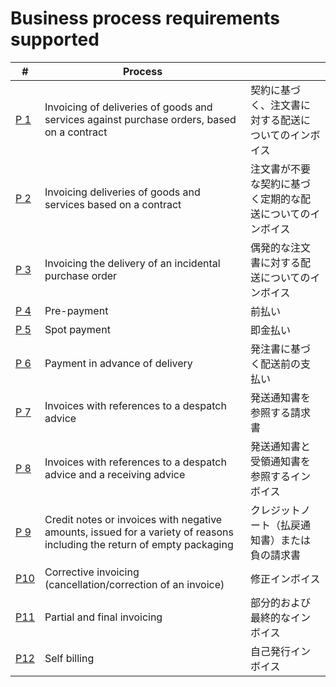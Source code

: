 # Business process requirements supported
| # | Process |  |
| ---- | ---- | ---- |
| [P 1](https://github.com/pontsoleil/EIPA/tree/master/UML/EN16931-1/(P%201)契約に基づく注文書に対する配送についてのインボイス) | Invoicing of deliveries of goods and services against purchase orders, based on a contract | 契約に基づく、注文書に対する配送についてのインボイス |
| [P 2](https://github.com/pontsoleil/EIPA/tree/master/UML/EN16931-1/(P%202)注文書が不要な契約に基づく定期的な配送についてのインボイス) | Invoicing deliveries of goods and services based on a contract | 注文書が不要な契約に基づく定期的な配送についてのインボイス |
| [P 3](https://github.com/pontsoleil/EIPA/tree/master/UML/EN16931-1/(P%203)偶発的な注文書に対する配送についてのインボイス) | Invoicing the delivery of an incidental purchase order | 偶発的な注文書に対する配送についてのインボイス |
| [P 4](https://github.com/pontsoleil/EIPA/tree/master/UML/EN16931-1/(P%204)前払い) | Pre-payment | 前払い |
| [P 5](https://github.com/pontsoleil/EIPA/tree/master/UML/EN16931-1/(P%205)即金払い) | Spot payment | 即金払い |
| [P 6](https://github.com/pontsoleil/EIPA/tree/master/UML/EN16931-1/(P%206)発注書に基づく配送前の支払い) | Payment in advance of delivery | 発注書に基づく配送前の支払い |
| [P 7](https://github.com/pontsoleil/EIPA/tree/master/UML/EN16931-1/(P%207)発送通知書を参照する請求書) | Invoices with references to a despatch advice | 発送通知書を参照する請求書 |
| [P 8](https://github.com/pontsoleil/EIPA/tree/master/UML/EN16931-1/(P%208)発送通知書と受領通知書を参照するインボイス) | Invoices with references to a despatch advice and a receiving advice | 発送通知書と受領通知書を参照するインボイス |
| [P 9](https://github.com/pontsoleil/EIPA/tree/master/UML/EN16931-1/(P%209)クレジットノート（払戻通知書）または負のインボイス) | Credit notes or invoices with negative amounts, issued for a variety of reasons including the return of empty packaging | クレジットノート（払戻通知書）または負の請求書 |
| [P10](https://github.com/pontsoleil/EIPA/tree/master/UML/EN16931-1/(P10)修正インボイス) | Corrective invoicing (cancellation/correction of an invoice) | 修正インボイス |
| [P11](https://github.com/pontsoleil/EIPA/tree/master/UML/EN16931-1/(P11)2部分的および最終的なインボイス) | Partial and final invoicing | 部分的および最終的なインボイス |
| [P12](https://github.com/pontsoleil/EIPA/tree/master/UML/EN16931-1/(P12)自己発行インボイス) | Self billing | 自己発行インボイス |
